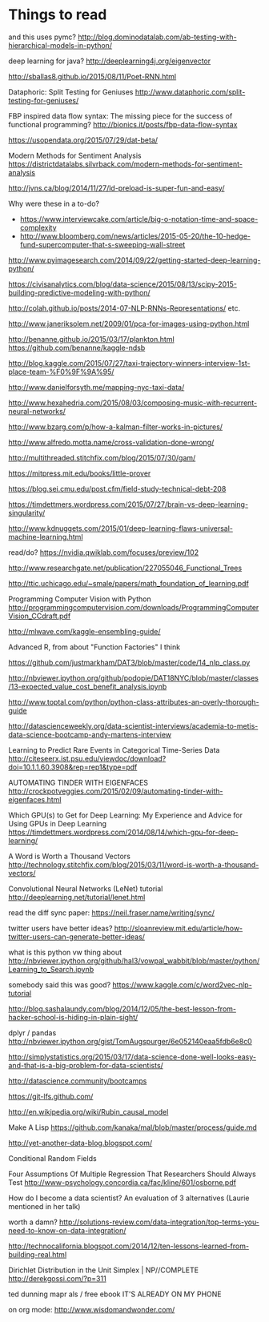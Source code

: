 # Things to read

and this uses pymc? http://blog.dominodatalab.com/ab-testing-with-hierarchical-models-in-python/

deep learning for java? http://deeplearning4j.org/eigenvector

http://sballas8.github.io/2015/08/11/Poet-RNN.html

Dataphoric: Split Testing for Geniuses http://www.dataphoric.com/split-testing-for-geniuses/

FBP inspired data flow syntax: The missing piece for the success of functional programming? http://bionics.it/posts/fbp-data-flow-syntax

https://usopendata.org/2015/07/29/dat-beta/

Modern Methods for Sentiment Analysis https://districtdatalabs.silvrback.com/modern-methods-for-sentiment-analysis

http://jvns.ca/blog/2014/11/27/ld-preload-is-super-fun-and-easy/

Why were these in a to-do?

 * https://www.interviewcake.com/article/big-o-notation-time-and-space-complexity
 * http://www.bloomberg.com/news/articles/2015-05-20/the-10-hedge-fund-supercomputer-that-s-sweeping-wall-street

http://www.pyimagesearch.com/2014/09/22/getting-started-deep-learning-python/

https://civisanalytics.com/blog/data-science/2015/08/13/scipy-2015-building-predictive-modeling-with-python/

http://colah.github.io/posts/2014-07-NLP-RNNs-Representations/ etc.

http://www.janeriksolem.net/2009/01/pca-for-images-using-python.html

http://benanne.github.io/2015/03/17/plankton.html https://github.com/benanne/kaggle-ndsb

http://blog.kaggle.com/2015/07/27/taxi-trajectory-winners-interview-1st-place-team-%F0%9F%9A%95/

http://www.danielforsyth.me/mapping-nyc-taxi-data/

http://www.hexahedria.com/2015/08/03/composing-music-with-recurrent-neural-networks/

http://www.bzarg.com/p/how-a-kalman-filter-works-in-pictures/

http://www.alfredo.motta.name/cross-validation-done-wrong/

http://multithreaded.stitchfix.com/blog/2015/07/30/gam/

https://mitpress.mit.edu/books/little-prover

https://blog.sei.cmu.edu/post.cfm/field-study-technical-debt-208

https://timdettmers.wordpress.com/2015/07/27/brain-vs-deep-learning-singularity/

http://www.kdnuggets.com/2015/01/deep-learning-flaws-universal-machine-learning.html

read/do? https://nvidia.qwiklab.com/focuses/preview/102

http://www.researchgate.net/publication/227055046_Functional_Trees

http://ttic.uchicago.edu/~smale/papers/math_foundation_of_learning.pdf

Programming Computer Vision with Python http://programmingcomputervision.com/downloads/ProgrammingComputerVision_CCdraft.pdf

http://mlwave.com/kaggle-ensembling-guide/

Advanced R, from about "Function Factories" I think

https://github.com/justmarkham/DAT3/blob/master/code/14_nlp_class.py

http://nbviewer.ipython.org/github/podopie/DAT18NYC/blob/master/classes/13-expected_value_cost_benefit_analysis.ipynb

http://www.toptal.com/python/python-class-attributes-an-overly-thorough-guide

http://datascienceweekly.org/data-scientist-interviews/academia-to-metis-data-science-bootcamp-andy-martens-interview

Learning to Predict Rare Events in Categorical Time-Series Data http://citeseerx.ist.psu.edu/viewdoc/download?doi=10.1.1.60.3908&rep=rep1&type=pdf

AUTOMATING TINDER WITH EIGENFACES http://crockpotveggies.com/2015/02/09/automating-tinder-with-eigenfaces.html

Which GPU(s) to Get for Deep Learning: My Experience and Advice for Using GPUs in Deep Learning https://timdettmers.wordpress.com/2014/08/14/which-gpu-for-deep-learning/

A Word is Worth a Thousand Vectors http://technology.stitchfix.com/blog/2015/03/11/word-is-worth-a-thousand-vectors/

Convolutional Neural Networks (LeNet) tutorial http://deeplearning.net/tutorial/lenet.html

read the diff sync paper: https://neil.fraser.name/writing/sync/

twitter users have better ideas? http://sloanreview.mit.edu/article/how-twitter-users-can-generate-better-ideas/

what is this python vw thing about http://nbviewer.ipython.org/github/hal3/vowpal_wabbit/blob/master/python/Learning_to_Search.ipynb

somebody said this was good? https://www.kaggle.com/c/word2vec-nlp-tutorial

http://blog.sashalaundy.com/blog/2014/12/05/the-best-lesson-from-hacker-school-is-hiding-in-plain-sight/

dplyr / pandas
http://nbviewer.ipython.org/gist/TomAugspurger/6e052140eaa5fdb6e8c0

http://simplystatistics.org/2015/03/17/data-science-done-well-looks-easy-and-that-is-a-big-problem-for-data-scientists/

http://datascience.community/bootcamps

https://git-lfs.github.com/

http://en.wikipedia.org/wiki/Rubin_causal_model

Make A Lisp https://github.com/kanaka/mal/blob/master/process/guide.md

http://yet-another-data-blog.blogspot.com/

Conditional Random Fields

Four Assumptions Of Multiple Regression That Researchers Should Always Test
http://www-psychology.concordia.ca/fac/kline/601/osborne.pdf

How do I become a data scientist? An evaluation of 3 alternatives (Laurie mentioned in her talk)

worth a damn? http://solutions-review.com/data-integration/top-terms-you-need-to-know-on-data-integration/

http://technocalifornia.blogspot.com/2014/12/ten-lessons-learned-from-building-real.html

Dirichlet Distribution in the Unit Simplex | NP//COMPLETE
http://derekgossi.com/?p=311

ted dunning mapr als / free ebook IT'S ALREADY ON MY PHONE

on org mode: http://www.wisdomandwonder.com/
